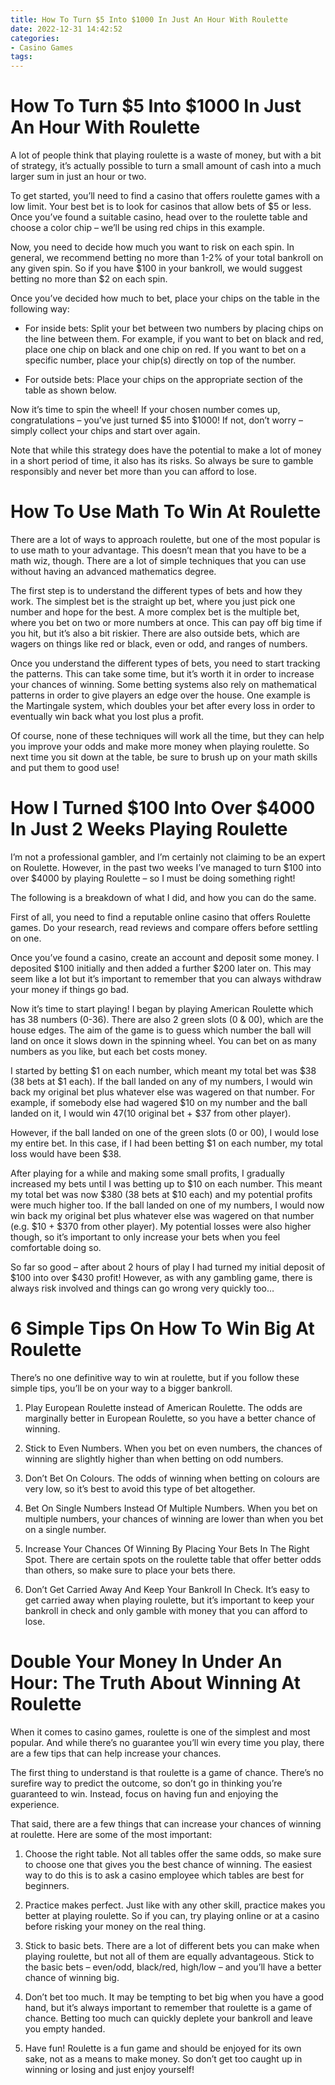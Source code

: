 ```yaml
---
title: How To Turn $5 Into $1000 In Just An Hour With Roulette
date: 2022-12-31 14:42:52
categories:
- Casino Games
tags:
---
```



#  How To Turn $5 Into $1000 In Just An Hour With Roulette

A lot of people think that playing roulette is a waste of money, but with a bit of strategy, it’s actually possible to turn a small amount of cash into a much larger sum in just an hour or two.

To get started, you’ll need to find a casino that offers roulette games with a low limit. Your best bet is to look for casinos that allow bets of $5 or less. Once you’ve found a suitable casino, head over to the roulette table and choose a color chip – we’ll be using red chips in this example.

Now, you need to decide how much you want to risk on each spin. In general, we recommend betting no more than 1-2% of your total bankroll on any given spin. So if you have $100 in your bankroll, we would suggest betting no more than $2 on each spin.

Once you’ve decided how much to bet, place your chips on the table in the following way:



* For inside bets: Split your bet between two numbers by placing chips on the line between them. For example, if you want to bet on black and red, place one chip on black and one chip on red. If you want to bet on a specific number, place your chip(s) directly on top of the number.

* For outside bets: Place your chips on the appropriate section of the table as shown below.







Now it’s time to spin the wheel! If your chosen number comes up, congratulations – you’ve just turned $5 into $1000! If not, don’t worry – simply collect your chips and start over again.

Note that while this strategy does have the potential to make a lot of money in a short period of time, it also has its risks. So always be sure to gamble responsibly and never bet more than you can afford to lose.

#  How To Use Math To Win At Roulette 

There are a lot of ways to approach roulette, but one of the most popular is to use math to your advantage. This doesn’t mean that you have to be a math wiz, though. There are a lot of simple techniques that you can use without having an advanced mathematics degree.

The first step is to understand the different types of bets and how they work. The simplest bet is the straight up bet, where you just pick one number and hope for the best. A more complex bet is the multiple bet, where you bet on two or more numbers at once. This can pay off big time if you hit, but it’s also a bit riskier. There are also outside bets, which are wagers on things like red or black, even or odd, and ranges of numbers.

Once you understand the different types of bets, you need to start tracking the patterns. This can take some time, but it’s worth it in order to increase your chances of winning. Some betting systems also rely on mathematical patterns in order to give players an edge over the house. One example is the Martingale system, which doubles your bet after every loss in order to eventually win back what you lost plus a profit.

Of course, none of these techniques will work all the time, but they can help you improve your odds and make more money when playing roulette. So next time you sit down at the table, be sure to brush up on your math skills and put them to good use!

#  How I Turned $100 Into Over $4000 In Just 2 Weeks Playing Roulette

I’m not a professional gambler, and I’m certainly not claiming to be an expert on Roulette. However, in the past two weeks I’ve managed to turn $100 into over $4000 by playing Roulette – so I must be doing something right!

The following is a breakdown of what I did, and how you can do the same.

First of all, you need to find a reputable online casino that offers Roulette games. Do your research, read reviews and compare offers before settling on one.

Once you’ve found a casino, create an account and deposit some money. I deposited $100 initially and then added a further $200 later on. This may seem like a lot but it’s important to remember that you can always withdraw your money if things go bad.

Now it’s time to start playing! I began by playing American Roulette which has 38 numbers (0-36). There are also 2 green slots (0 & 00), which are the house edges. The aim of the game is to guess which number the ball will land on once it slows down in the spinning wheel. You can bet on as many numbers as you like, but each bet costs money.

I started by betting $1 on each number, which meant my total bet was $38 (38 bets at $1 each). If the ball landed on any of my numbers, I would win back my original bet plus whatever else was wagered on that number. For example, if somebody else had wagered $10 on my number and the ball landed on it, I would win $47 ($10 original bet + $37 from other player).

However, if the ball landed on one of the green slots (0 or 00), I would lose my entire bet. In this case, if I had been betting $1 on each number, my total loss would have been $38.

After playing for a while and making some small profits, I gradually increased my bets until I was betting up to $10 on each number. This meant my total bet was now $380 (38 bets at $10 each) and my potential profits were much higher too. If the ball landed on one of my numbers, I would now win back my original bet plus whatever else was wagered on that number (e.g. $10 + $370 from other player). My potential losses were also higher though, so it’s important to only increase your bets when you feel comfortable doing so.

So far so good – after about 2 hours of play I had turned my initial deposit of $100 into over $430 profit! However, as with any gambling game, there is always risk involved and things can go wrong very quickly too…

#  6 Simple Tips On How To Win Big At Roulette 

There’s no one definitive way to win at roulette, but if you follow these simple tips, you’ll be on your way to a bigger bankroll.

1. Play European Roulette instead of American Roulette. The odds are marginally better in European Roulette, so you have a better chance of winning.

2. Stick to Even Numbers. When you bet on even numbers, the chances of winning are slightly higher than when betting on odd numbers.

3. Don’t Bet On Colours. The odds of winning when betting on colours are very low, so it’s best to avoid this type of bet altogether.

4. Bet On Single Numbers Instead Of Multiple Numbers. When you bet on multiple numbers, your chances of winning are lower than when you bet on a single number.

5. Increase Your Chances Of Winning By Placing Your Bets In The Right Spot. There are certain spots on the roulette table that offer better odds than others, so make sure to place your bets there.

6. Don’t Get Carried Away And Keep Your Bankroll In Check. It’s easy to get carried away when playing roulette, but it’s important to keep your bankroll in check and only gamble with money that you can afford to lose.

#  Double Your Money In Under An Hour: The Truth About Winning At Roulette

When it comes to casino games, roulette is one of the simplest and most popular. And while there’s no guarantee you’ll win every time you play, there are a few tips that can help increase your chances.

The first thing to understand is that roulette is a game of chance. There’s no surefire way to predict the outcome, so don’t go in thinking you’re guaranteed to win. Instead, focus on having fun and enjoying the experience.

That said, there are a few things that can increase your chances of winning at roulette. Here are some of the most important:

1) Choose the right table. Not all tables offer the same odds, so make sure to choose one that gives you the best chance of winning. The easiest way to do this is to ask a casino employee which tables are best for beginners.

2) Practice makes perfect. Just like with any other skill, practice makes you better at playing roulette. So if you can, try playing online or at a casino before risking your money on the real thing.

3) Stick to basic bets. There are a lot of different bets you can make when playing roulette, but not all of them are equally advantageous. Stick to the basic bets – even/odd, black/red, high/low – and you’ll have a better chance of winning big.

4) Don’t bet too much. It may be tempting to bet big when you have a good hand, but it’s always important to remember that roulette is a game of chance. Betting too much can quickly deplete your bankroll and leave you empty handed.

5) Have fun! Roulette is a fun game and should be enjoyed for its own sake, not as a means to make money. So don’t get too caught up in winning or losing and just enjoy yourself!